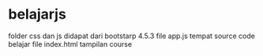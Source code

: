 # belajarjs

folder css dan js didapat dari bootstarp 4.5.3
file app.js tempat source code belajar
file index.html tampilan course
